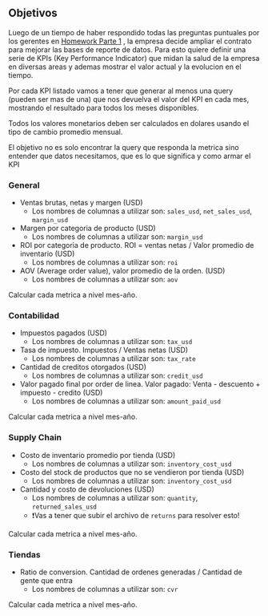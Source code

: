 ## Objetivos

Luego de un tiempo de haber respondido todas las preguntas puntuales por los gerentes en [Homework Parte 1](https://www.notion.so/Homework-Parte-1-ef75e804281e4d6b8863327dc1b87be1?pvs=21) , la empresa decide ampliar el contrato para mejorar las bases de reporte de datos. Para esto quiere definir una serie de KPIs (Key Performance Indicator) que midan la salud de la empresa en diversas areas y ademas mostrar el valor actual y la evolucion en el tiempo.

Por cada KPI listado vamos a tener que generar al menos una query (pueden ser mas de una) que nos devuelva el valor del KPI en cada mes, mostrando el resultado para todos los meses disponibles.

Todos los valores monetarios deben ser calculados en dolares usando el tipo de cambio promedio mensual.

El objetivo no es solo encontrar la query que responda la metrica sino entender que datos necesitamos, que es lo que significa y como armar el KPI

### General

- Ventas brutas, netas y margen (USD)
    - Los nombres de columnas a utilizar son: `sales_usd`, `net_sales_usd`, `margin_usd`
- Margen por categoria de producto (USD)
    - Los nombres de columnas a utilizar son: `margin_usd`
- ROI por categoria de producto. ROI = ventas netas / Valor promedio de inventario (USD)
    - Los nombres de columnas a utilizar son: `roi`
- AOV (Average order value), valor promedio de la orden. (USD)
    - Los nombres de columnas a utilizar son: `aov`

Calcular cada metrica a nivel mes-año.

### Contabilidad

- Impuestos pagados (USD)
    - Los nombres de columnas a utilizar son: `tax_usd`
- Tasa de impuesto. Impuestos / Ventas netas (USD)
    - Los nombres de columnas a utilizar son: `tax_rate`
- Cantidad de creditos otorgados (USD)
    - Los nombres de columnas a utilizar son: `credit_usd`
- Valor pagado final por order de linea. Valor pagado: Venta - descuento + impuesto - credito (USD)
    - Los nombres de columnas a utilizar son: `amount_paid_usd`

Calcular cada metrica a nivel mes-año.

### Supply Chain

- Costo de inventario promedio por tienda (USD)
    - Los nombres de columnas a utilizar son: `inventory_cost_usd`
- Costo del stock de productos que no se vendieron por tienda (USD)
    - Los nombres de columnas a utilizar son: `inventory_cost_usd`
- Cantidad y costo de devoluciones (USD)
    - Los nombres de columnas a utilizar son: `quantity`, `returned_sales_usd`
    - ❗Vas a tener que subir el archivo de `returns` para resolver esto!

Calcular cada metrica a nivel mes-año.

### Tiendas

- Ratio de conversion. Cantidad de ordenes generadas / Cantidad de gente que entra
    - Los nombres de columnas a utilizar son: `cvr`

Calcular cada metrica a nivel mes-año.
